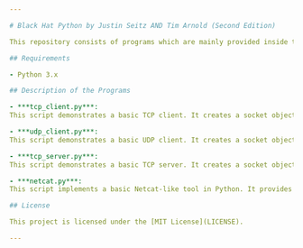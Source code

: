 ```yaml
---

# Black Hat Python by Justin Seitz AND Tim Arnold (Second Edition)

This repository consists of programs which are mainly provided inside the book mentioned above. Feel free to clone the repository and have fun!

## Requirements

- Python 3.x

## Description of the Programs

- ***tcp_client.py***: 
This script demonstrates a basic TCP client. It creates a socket object, connects to a specified target host and port, sends a simple HTTP GET request to Google's homepage, and then receives and prints the   response. 

- ***udp_client.py***: 
This script demonstrates a basic UDP client. It creates a socket object using UDP protocol, sends a simple message ("text_you_want") to a specified target host and port, and then receives and prints the response. 

- ***tcp_server.py***:
This script demonstrates a basic TCP server. It creates a socket object, binds it to a specified IP address and port, listens for incoming connections, and accepts client connections. Each client connection is handled in a separate thread by the `handle_client` function, which receives data from the client, prints it, and sends an acknowledgment back to the client.

- ***netcat.py***:
This script implements a basic Netcat-like tool in Python. It provides functionalities for connecting to a target host and port, listening for incoming connections, executing commands on the target, uploading files to the target, and interacting with a command shell. The script utilizes the `socket`, `subprocess`, and `threading` modules for network communication and command execution. It accepts various command-line arguments to specify the mode of operation, target IP address, port, and additional options such as command execution, file upload, and command shell interaction.

## License

This project is licensed under the [MIT License](LICENSE).

---
```


